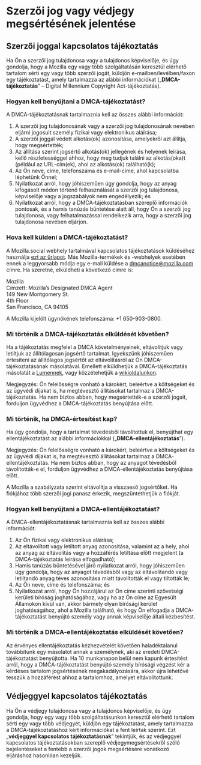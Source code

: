 ﻿# Szerzői jog vagy védjegy megsértésének jelentése

## Szerzői joggal kapcsolatos tájékoztatás

Ha Ön a szerzői jog tulajdonosa vagy a tulajdonos képviselője, és úgy gondolja, hogy a Mozilla egy vagy több szolgáltatásán keresztül elérhető tartalom sérti egy vagy több szerzői jogát, küldjön e-mailben/levélben/faxon egy tájékoztatást, amely tartalmazza az alábbi információkat („**DMCA-tájékoztatás**” – Digital Millennium Copyright Act-tájékoztatás).

### Hogyan kell benyújtani a DMCA-tájékoztatást?

A DMCA-tájékoztatásnak tartalmaznia kell az összes alábbi információt:

1. A szerzői jog tulajdonosának vagy a szerzői jog tulajdonosának nevében eljárni jogosult személy fizikai vagy elektronikus aláírása;
2. A szerzői joggal védett alkotás(ok) azonosítása, amelyekről azt állítja, hogy megsértették;
3. Az állítása szerint jogsértő alkotás(ok) jellegének és helyének leírása, kellő részletességgel ahhoz, hogy meg tudjuk találni az alkotás(oka)t (például az URL-cím(ek), ahol az alkotás(ok) található(k);
4. Az Ön neve, címe, telefonszáma és e-mail-címe, ahol kapcsolatba léphetünk Önnel;
5. Nyilatkozat arról, hogy jóhiszeműen úgy gondolja, hogy az anyag kifogásolt módon történő felhasználását a szerzői jog tulajdonosa, képviselője vagy a jogszabályok nem engedélyezik; és
6. Nyilatkozat arról, hogy a DMCA-tájékoztatásban szereplő információk pontosak, és a hamis tanúzás büntetése alatt áll, hogy Ön a szerzői jog tulajdonosa, vagy felhatalmazással rendelkezik arra, hogy a szerzői jog tulajdonosa nevében eljárjon.

### Hova kell küldeni a DMCA-tájékoztatást?

A Mozilla.social webhely tartalmával kapcsolatos tájékoztatások küldéséhez használja [ezt az űrlapot](https://reports.mozilla.social/infringement-form). Más Mozilla-termékek és -webhelyek esetében ennek a leggyorsabb módja egy e-mail küldése a [dmcanotice@mozilla.com](mailto:dmcanotice@mozilla.com) címre. Ha szeretné, elküldheti a következő címre is:

Mozilla  
Címzett: Mozilla’s Designated DMCA Agent  
149 New Montgomery St.  
4th Floor  
San Francisco, CA 94105  

A Mozilla kijelölt ügynökének telefonszáma: +1 650-903-0800.

### Mi történik a DMCA-tájékoztatás elküldését követően?

Ha a tájékoztatás megfelel a DMCA követelményeinek, eltávolítjuk vagy letiltjuk az állítólagosan jogsértő tartalmat. Igyekszünk jóhiszeműen értesíteni az állítólagos jogsértőt az eltávolításról az Ön DMCA-tájékoztatásának másolatával. Emellett elküldhetjük a DMCA-tájékoztatás másolatát a [Lumennek](https://lumendatabase.org/), vagy közzétehetjük a [wikioldalunkon](https://wiki.mozilla.org/Legal/Infringement_Notices).

Megjegyzés: Ön felelősségre vonható a károkért, beleértve a költségeket és az ügyvédi díjakat is, ha megtévesztő állításokat tartalmaz a DMCA-tájékoztatás. Ha nem biztos abban, hogy megsértették-e a szerzői jogait, forduljon ügyvédhez a DMCA-tájékoztatás benyújtása előtt.

### Mi történik, ha DMCA-értesítést kap?

Ha úgy gondolja, hogy a tartalmat tévedésből távolítottuk el, benyújthat egy ellentájékoztatást az alábbi információkkal („**DMCA-ellentájékoztatás**”).

Megjegyzés: Ön felelősségre vonható a károkért, beleértve a költségeket és az ügyvédi díjakat is, ha megtévesztő állításokat tartalmaz a DMCA-ellentájékoztatás. Ha nem biztos abban, hogy az anyagot tévedésből távolították-e el, forduljon ügyvédhez a DMCA-ellentájékoztatás benyújtása előtt.

A Mozilla a szabályzata szerint eltávolítja a visszaeső jogsértőket. Ha fiókjához több szerzői jogi panasz érkezik, megszüntethetjük a fiókját.

### Hogyan kell benyújtani a DMCA-ellentájékoztatást?

A DMCA-ellentájékoztatásnak tartalmaznia kell az összes alábbi információt:

1. Az Ön fizikai vagy elektronikus aláírása;
2. Az eltávolított vagy letiltott anyag azonosítása, valamint az a hely, ahol az anyag az eltávolítás vagy a hozzáférés letiltása előtt megjelent (a DMCA-tájékoztatás leírása elfogadható);
3. Hamis tanúzás büntetésével járó nyilatkozat arról, hogy jóhiszeműen úgy gondolja, hogy az anyagot tévedésből vagy az eltávolítandó vagy letiltandó anyag téves azonosítása miatt távolították el vagy tiltották le;
4. Az Ön neve, címe és telefonszáma; és
5. Nyilatkozat arról, hogy Ön hozzájárul az Ön címe szerinti szövetségi kerületi bíróság joghatóságához, vagy ha az Ön címe az Egyesült Államokon kívül van, akkor bármely olyan bírósági kerület joghatóságához, ahol a Mozilla található, és hogy Ön elfogadja a DMCA-tájékoztatást benyújtó személy vagy annak képviselője általi kézbesítést.

### Mi történik a DMCA-ellentájékoztatás elküldését követően?

Az érvényes ellentájékoztatás kézhezvételét követően haladéktalanul továbbítunk egy másolatot annak a személynek, aki az eredeti DMCA-tájékoztatást benyújtotta. Ha 10 munkanapon belül nem kapunk értesítést arról, hogy a DMCA-tájékoztatást benyújtó személy bírósági végzést kér a kérdéses tartalom jogsértésének megakadályozására, akkor újra lehetővé tesszük a hozzáférést ahhoz a tartalomhoz, amelyet eltávolítottunk.

## Védjeggyel kapcsolatos tájékoztatás

Ha Ön a védjegy tulajdonosa vagy a tulajdonos képviselője, és úgy gondolja, hogy egy vagy több szolgáltatásunkon keresztül elérhető tartalom sérti egy vagy több védjegyét, küldjön egy tájékoztatást, amely tartalmazza a DMCA-tájékoztatáshoz kért információkat a fent leírtak szerint. Ezt „**védjeggyel kapcsolatos tájékoztatásnak**” tekintjük, és az védjeggyel kapcsolatos tájékoztatásokban szereplő védjegymegsértésekről szóló bejelentéseket a fentebb a szerzői jogok megsértésére vonatkozó eljáráshoz hasonlóan kezeljük.
